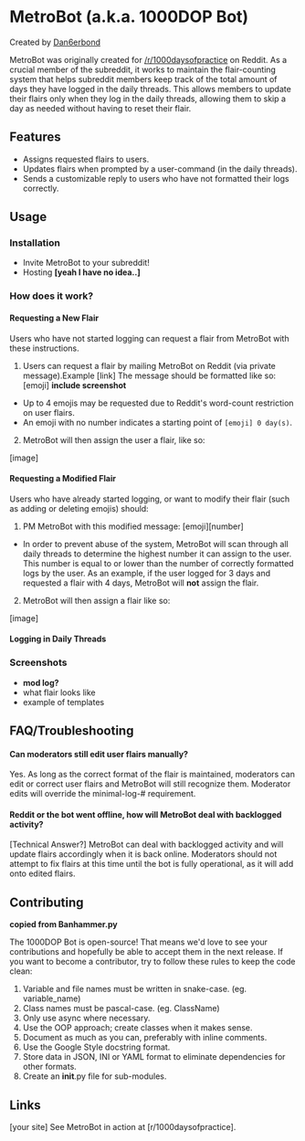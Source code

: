 # MetroBot (a.k.a. 1000DOP Bot)
Created by [Dan6erbond](https://github.com/Dan6erbond)

MetroBot was originally created for [/r/1000daysofpractice](https://www.reddit.com/r/1000daysofpractice/) on Reddit. As a crucial member of the subreddit, it works to maintain the flair-counting system that helps subreddit members keep track of the total amount of days they have logged in the daily threads. This allows members to update their flairs only when they log in the daily threads, allowing them to skip a day as needed without having to reset their flair.

## Features
* Assigns requested flairs to users.
* Updates flairs when prompted by a user-command (in the daily threads).
* Sends a customizable reply to users who have not formatted their logs correctly.

## Usage
### Installation

* Invite MetroBot to your subreddit!
* Hosting
**[yeah I have no idea..]**

### How does it work?

#### Requesting a New Flair
Users who have not started logging can request a flair from MetroBot with these instructions.

1. Users can request a flair by mailing MetroBot on Reddit (via private message).Example [link] The message should be formatted like so:
[emoji]
**include screenshot**

  * Up to 4 emojis may be requested due to Reddit's word-count restriction on user flairs.
  * An emoji with no number indicates a starting point of `[emoji] 0 day(s)`.
  
2. MetroBot will then assign the user a flair, like so:

[image]

#### Requesting a Modified Flair
Users who have already started logging, or want to modify their flair (such as adding or deleting emojis) should:

1. PM MetroBot with this modified message:
[emoji][number]

  * In order to prevent abuse of the system, MetroBot will scan through all daily threads to determine the highest number it can assign to the user. This number is equal to or lower than the number of correctly formatted logs by the user. As an example, if the user logged for 3 days and requested a flair with 4 days, MetroBot will **not** assign the flair. 

2. MetroBot will then assign a flair like so:

[image]

#### Logging in Daily Threads


### Screenshots

* **mod log?**
* what flair looks like
* example of templates

## FAQ/Troubleshooting

#### Can moderators still edit user flairs manually?
Yes. As long as the correct format of the flair is maintained, moderators can edit or correct user flairs and MetroBot will still recognize them. Moderator edits will override the minimal-log-# requirement.

#### Reddit or the bot went offline, how will MetroBot deal with backlogged activity?
[Technical Answer?] MetroBot can deal with backlogged activity and will update flairs accordingly when it is back online. Moderators should not attempt to fix flairs at this time until the bot is fully operational, as it will add onto edited flairs.

## Contributing

**copied from Banhammer.py**

The 1000DOP Bot is open-source! That means we'd love to see your contributions and hopefully be able to accept them in the next release. If you want to become a contributor, try to follow these rules to keep the code clean:

1. Variable and file names must be written in snake-case. (eg. variable_name)
2. Class names must be pascal-case. (eg. ClassName)
3. Only use async where necessary.
4. Use the OOP approach; create classes when it makes sense.
5. Document as much as you can, preferably with inline comments.
6. Use the Google Style docstring format.
7. Store data in JSON, INI or YAML format to eliminate dependencies for other formats.
8. Create an __init__.py file for sub-modules.

## Links
[your site]
See MetroBot in action at [r/1000daysofpractice].

